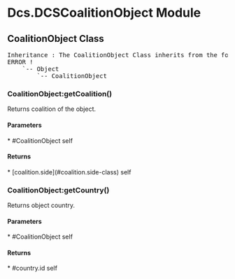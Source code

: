 # Dcs.DCSCoalitionObject Module


## CoalitionObject Class
<pre>
Inheritance : The CoalitionObject Class inherits from the following parents :
ERROR !
	`-- Object
		`-- CoalitionObject
</pre>

### CoalitionObject:getCoalition()
Returns coalition of the object.

<h4> Parameters </h4>
* #CoalitionObject self

<h4> Returns </h4>
* [coalition.side](#coalition.side-class) self


### CoalitionObject:getCountry()
Returns object country.

<h4> Parameters </h4>
* #CoalitionObject self

<h4> Returns </h4>
* #country.id self


